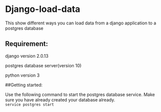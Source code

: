 # Django-load-data
This show different ways you can load data from a django application to a postgres database

## Requirement:  
django version 2.0.13 

postgres database server(version 10) 

python version 3

##Getting started:  

Use the following command to start the postgres database service. Make sure you have already created your database already.    
`service postgres start`   


